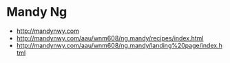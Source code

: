 # Mandy Ng

- http://mandynwy.com
- http://mandynwy.com/aau/wnm608/ng.mandy/recipes/index.html
- http://mandynwy.com/aau/wnm608/ng.mandy/landing%20page/index.html